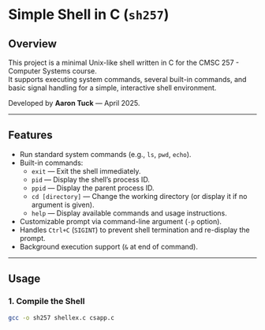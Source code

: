 # Simple Shell in C (`sh257`)

## Overview
This project is a minimal Unix-like shell written in C for the CMSC 257 - Computer Systems course.  
It supports executing system commands, several built-in commands, and basic signal handling for a simple, interactive shell environment.

Developed by **Aaron Tuck** — April 2025.

---

## Features
- Run standard system commands (e.g., `ls`, `pwd`, `echo`).
- Built-in commands:
  - `exit` — Exit the shell immediately.
  - `pid` — Display the shell’s process ID.
  - `ppid` — Display the parent process ID.
  - `cd [directory]` — Change the working directory (or display it if no argument is given).
  - `help` — Display available commands and usage instructions.
- Customizable prompt via command-line argument (`-p` option).
- Handles `Ctrl+C` (`SIGINT`) to prevent shell termination and re-display the prompt.
- Background execution support (`&` at end of command).

---

## Usage

### 1. Compile the Shell
```bash
gcc -o sh257 shellex.c csapp.c
